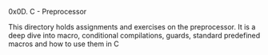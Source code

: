 0x0D. C - Preprocessor

This directory holds assignments and exercises on the preprocessor. It is a deep dive into macro, conditional compilations, guards, standard predefined macros and how to use them in C
